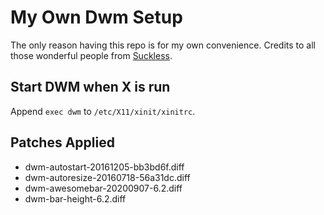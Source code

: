 # My Own Dwm Setup
The only reason having this repo is for my own convenience. Credits to all those wonderful people from [Suckless](https://suckless.org).

## Start DWM when X is run
Append `exec dwm` to `/etc/X11/xinit/xinitrc`.

## Patches Applied
* dwm-autostart-20161205-bb3bd6f.diff
* dwm-autoresize-20160718-56a31dc.diff
* dwm-awesomebar-20200907-6.2.diff
* dwm-bar-height-6.2.diff
